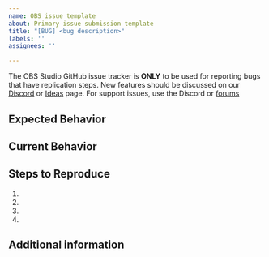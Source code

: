 ```yaml
---
name: OBS issue template
about: Primary issue submission template
title: "[BUG] <bug description>"
labels: ''
assignees: ''

---
```


The OBS Studio GitHub issue tracker is **ONLY** to be used for reporting bugs that have replication steps. New features should be discussed on our [Discord](https://obsproject.com/discord/) or [Ideas](https://ideas.obsproject.com/) page. For support issues, use the Discord or [forums](https://obsproject.com/forum/)

<!--- Provide a general summary of the issue in the Title above -->

## Expected Behavior
<!--- Tell us what should happen -->

## Current Behavior
<!--- Tell us what happens instead of the expected behavior -->

## Steps to Reproduce
<!--- Provide a link to a live example, or an unambiguous set of steps to -->
<!--- reproduce this bug. Include code to reproduce, if relevant. Pictures -->
<!--- and video are encouraged if applicable. -->
1.
2.
3.
4.

## Additional information
<!--- Not obligatory, but provide any additional details or information -->
<!--- that you feel might be relevant to the issue -->
